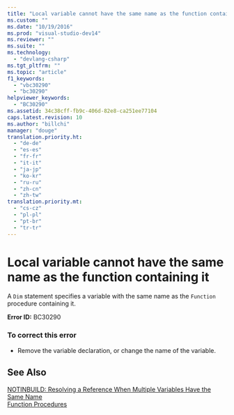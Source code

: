 ```yaml
---
title: "Local variable cannot have the same name as the function containing it | Microsoft Docs"
ms.custom: ""
ms.date: "10/19/2016"
ms.prod: "visual-studio-dev14"
ms.reviewer: ""
ms.suite: ""
ms.technology: 
  - "devlang-csharp"
ms.tgt_pltfrm: ""
ms.topic: "article"
f1_keywords: 
  - "vbc30290"
  - "bc30290"
helpviewer_keywords: 
  - "BC30290"
ms.assetid: 34c38cff-fb9c-406d-82e8-ca251ee77104
caps.latest.revision: 10
ms.author: "billchi"
manager: "douge"
translation.priority.ht: 
  - "de-de"
  - "es-es"
  - "fr-fr"
  - "it-it"
  - "ja-jp"
  - "ko-kr"
  - "ru-ru"
  - "zh-cn"
  - "zh-tw"
translation.priority.mt: 
  - "cs-cz"
  - "pl-pl"
  - "pt-br"
  - "tr-tr"
---
```

# Local variable cannot have the same name as the function containing it
A `Dim` statement specifies a variable with the same name as the `Function` procedure containing it.  
  
 **Error ID:** BC30290  
  
### To correct this error  
  
-   Remove the variable declaration, or change the name of the variable.  
  
## See Also  
 [NOTINBUILD: Resolving a Reference When Multiple Variables Have the Same Name](http://msdn.microsoft.com/en-us/9601e39f-1911-44e1-ace5-3f6e090408b9)   
 [Function Procedures](../Topic/Function%20Procedures%20\(Visual%20Basic\).md)